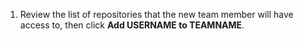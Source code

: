1. Review the list of repositories that the new team member will have access to, then click **Add USERNAME to TEAMNAME**.

